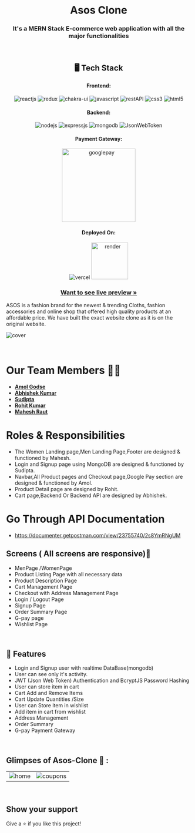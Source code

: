 <h1 align="center">Asos Clone</h1>

<h3 align="center">It's a MERN Stack E-commerce web application with all the major functionalities</h3>

<br />

<h2 align="center">🖥️ Tech Stack</h2>


<h4 align="center">Frontend:</h4>

<p align="center">
  <img src="https://img.shields.io/badge/React-20232A?style=for-the-badge&logo=react&logoColor=61DAFB" alt="reactjs" />
  <img src="https://img.shields.io/badge/Redux-593D88?style=for-the-badge&logo=redux&logoColor=white" alt="redux" />
  <img src="https://img.shields.io/badge/Chakra%20UI-3bc7bd?style=for-the-badge&logo=chakraui&logoColor=white" alt="chakra-ui" />
  <img src="https://img.shields.io/badge/JavaScript-323330?style=for-the-badge&logo=javascript&logoColor=F7DF1E" alt="javascript" />
  <img src="https://img.shields.io/badge/Rest_API-02303A?style=for-the-badge&logo=react-router&logoColor=white" alt="restAPI" />
  <img src="https://img.shields.io/badge/CSS3-1572B6?style=for-the-badge&logo=css3&logoColor=white" alt="css3" />
  <img src="https://img.shields.io/badge/HTML5-E34F26?style=for-the-badge&logo=html5&logoColor=white" alt="html5" />
</p>


<h4 align="center">Backend:</h4>

<p align="center">
  <img src="https://img.shields.io/badge/Node.js-339933?style=for-the-badge&logo=nodedotjs&logoColor=white" alt="nodejs" />
  <img src="https://img.shields.io/badge/Express.js-000000?style=for-the-badge&logo=express&logoColor=white" alt="expressjs" />
  <img src="https://img.shields.io/badge/MongoDB-4EA94B?style=for-the-badge&logo=mongodb&logoColor=white" alt="mongodb" />
  <img src="https://img.shields.io/badge/JWT-000000?style=for-the-badge&logo=JSON%20web%20tokens&logoColor=white" alt="JsonWebToken" />
</p>


<h4 align="center">Payment Gateway:</h4>

<p align="center">
  <img width="200px" src="https://corefy.com/docs/integration/payment-methods/images/buy-buttons-black-small.png" alt="googlepay" />
</p>


<h4 align="center">Deployed On:</h4>

<p align="center">
  <img src="https://img.shields.io/badge/Netlify-00C7B7?style=for-the-badge&logo=netlify&logoColor=white" alt="vercel" />
  <img width="100px" src="https://course19.fast.ai/images/render/render-logo.svg" alt="render" />
</p>



<h3 align="center"><a href="https://frontend-eight-lime.vercel.app"><strong>Want to see live preview »</strong></a></h3>

ASOS is a fashion brand for the newest & trending Cloths, fashion accessories and online shop that offered high quality products at an affordable price. We have built the exact website clone as it is on the original website.

![cover](https://user-images.githubusercontent.com/103682371/202777689-29545b8a-8140-4e9f-b8e4-3f2d83303974.jpg)

<br />

# Our Team Members 👨‍💻
  - **[Amol Godse](https://github.com/agodse21)** 
  - **[Abhishek Kumar](https://github.com/abhishekadityaroy102)** 
  - **[Sudipta ](https://github.com/sudiptadip)** 
  - **[Rohit Kumar](https://github.com/rk6093720)** 
  - **[Mahesh Raut](https://github.com/Rautmahi)** 
    
# Roles & Responsibilities
- The Women Landing page,Men Landing Page,Footer are designed & functioned by Mahesh.
- Login and Signup page using MongoDB are designed & functioned by Sudipta.
- Navbar,All Product pages and Checkout page,Google Pay section are designed & functioned by Amol.
- Product Detail page are designed by Rohit.
- Cart page,Backend Or Backend API are designed by Abhishek.

# Go Through API Documentation
- https://documenter.getpostman.com/view/23755740/2s8YmRNgUM


## Screens ( All screens are responsive)📱
- MenPage /WomenPage
- Product Listing Page with all necessary data
- Product Description Page
- Cart Management Page
- Checkout with Address Management Page
- Login / Logout Page
- Signup Page
- Order Summary Page
- G-pay page
- Wishlist Page



<br />


## 🚀 Features
- Login and Signup user with realtime DataBase(mongodb)
- User can see only it's activity.
- JWT (Json Web Token) Authentication and BcryptJS Password Hashing 
- User can store item in cart
- Cart Add and Remove Items 
- Cart Update Quantities /Size
- User can Store item in wishlist
- Add item in cart from wishlist
- Address Management
- Order Summary
- G-pay Payment Gateway

<br />

## Glimpses of Asos-Clone 🙈 :


<table>
  <tr>
    <td><img src="https://user-images.githubusercontent.com/103682371/202778604-eff6ba8e-9acf-40d4-b843-9533acbd3ac4.jpg" alt="home" /></td>
    <td><img src="https://user-images.githubusercontent.com/103682371/202779145-99882941-5f8c-40e6-b28d-1ca4f1a626d4.png" alt="coupons" /></td>
  </tr>
<!--   <tr>
    <td><img src="https://user-images.githubusercontent.com/91532881/175955141-44aefea0-a9ee-4c3a-93e0-094ca9214e54.jpeg" alt="signup" /></td>
    <td><img src="https://user-images.githubusercontent.com/91532881/175955129-e5392377-e72a-4868-883f-5a244fc9bc87.jpeg" alt="login" /></td>
  </tr> -->
</table>

<br />


## Show your support

Give a ⭐️ if you like this project!
